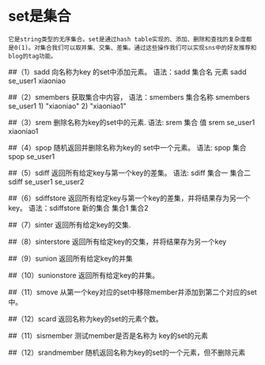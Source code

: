# set是集合
    它是string类型的无序集合。set是通过hash table实现的、添加、删除和查找的复杂度都是0(1)。对集合我们可以取并集、交集、差集。通过这些操作我们可以实现sns中的好友推荐和blog的tag功能。

##（1）sadd  向名称为key 的set中添加元素。
     语法：sadd 集合名  元素
          sadd se_user1 xiaoniao

##（2）smembers 获取集合中内容，
    语法：smembers 集合名称
         smembers se_user1
         1)  "xiaoniao"
         2)  "xiaoniao1"

##（3）srem  删除名称为key的set中的元素.
    语法: srem 集合 值
         srem se_user1 xiaoniao1

##（4）spop 随机返回并删除名称为key的 set中一个元素。
       语法: spop 集合
            spop se_user1

##（5）sdiff 返回所有给定key与第一个key的差集。
      语法: sdiff  集合一     集合二
           sdiff  se_user1  se_user2

##（6）sdiffstore  返回所有给定key与第一个key的差集，并将结果存为另一个key。
    语法：sdiffstore 新的集合  集合1   集合2

##（7）sinter 返回所有给定key的交集.

##（8）sinterstore 返回所有给定key的交集，并将结果存为另一个key

##（9）sunion 返回所有给定key的并集

##（10）sunionstore 返回所有给定key的并集。

##（11）smove 从第一个key对应的set中移除member并添加到第二个对应的set中。

##（12）scard 返回名称为key的set的元素个数。

##（11）sismember 测试member是否是名称为 key的set的元素

##（12）srandmember 随机返回名称为key的set的一个元素，但不删除元素